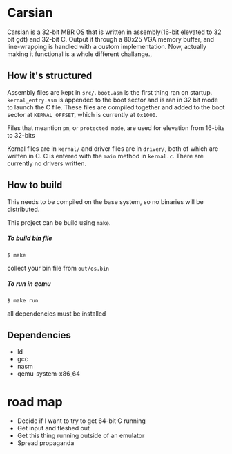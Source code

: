 
# Carsian

Carsian is a 32-bit MBR OS that is written in assembly(16-bit elevated to 32 bit gdt) and 32-bit C. Output it through a 80x25 VGA memory buffer, and line-wrapping is handled with a custom implementation.
Now, actually making it functional is a whole different challange.,

## How it's structured

Assembly files are kept in `src/`.
`boot.asm` is the first thing ran on startup.
`kernal_entry.asm` is appended to the boot sector and is ran in 32 bit mode to launch the C file.
These files are compiled together and added to the boot sector at `KERNAL_OFFSET`,
 which is currently at `0x1000`. 

Files that meantion `pm`, or `protected mode`, are used for elevation from 16-bits to 32-bits


Kernal files are in `kernal/` and driver files are in `driver/`,
 both of which are written in C.
 C is entered with the `main` method in `kernal.c`.
 There are currently no drivers written.

## How to build

This needs to be compiled on the base system, so no binaries will be distributed. 

This project can be build using `make`.

##### To build bin file

```
$ make
```
collect your bin file from `out/os.bin`


##### To run in qemu

```
$ make run
```
all dependencies must be installed


## Dependencies
- ld
- gcc
- nasm
- qemu-system-x86_64


# road map


* Decide if I want to try to get 64-bit C running
* Get input and fleshed out
* Get this thing running outside of an emulator
* Spread propaganda
